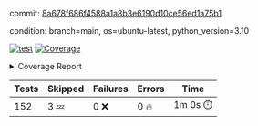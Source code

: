 commit: [8a678f686f4588a1a8b3e6190d10ce56ed1a75b1](https://github.com/rcmdnk/homebrew-file/tree/8a678f686f4588a1a8b3e6190d10ce56ed1a75b1)

condition: branch=main, os=ubuntu-latest, python_version=3.10

[![test](https://github.com/rcmdnk/homebrew-file/actions/workflows/test.yml/badge.svg)](https://github.com/rcmdnk/homebrew-file/actions/runs/11187383679)
<a href="https://github.com/rcmdnk/homebrew-file/blob/8a678f686f4588a1a8b3e6190d10ce56ed1a75b1/README.md"><img alt="Coverage" src="https://img.shields.io/badge/Coverage-0%25-red.svg" /></a><details><summary>Coverage Report </summary><table><tr><th>File</th><th>Stmts</th><th>Miss</th><th>Cover</th><th>Missing</th></tr><tbody><tr><td colspan="5"><b>src/brew_file</b></td></tr><tr><td>&nbsp; &nbsp;<a href="https://github.com/rcmdnk/homebrew-file/blob/8a678f686f4588a1a8b3e6190d10ce56ed1a75b1/src/brew_file/__init__.py">\_\_init\_\_.py</a></td><td>3</td><td>3</td><td>0%</td><td><a href="https://github.com/rcmdnk/homebrew-file/blob/8a678f686f4588a1a8b3e6190d10ce56ed1a75b1/src/brew_file/__init__.py#L1-L4">1&ndash;4</a></td></tr><tr><td>&nbsp; &nbsp;<a href="https://github.com/rcmdnk/homebrew-file/blob/8a678f686f4588a1a8b3e6190d10ce56ed1a75b1/src/brew_file/brew_file.py">brew_file.py</a></td><td>1247</td><td>1247</td><td>0%</td><td><a href="https://github.com/rcmdnk/homebrew-file/blob/8a678f686f4588a1a8b3e6190d10ce56ed1a75b1/src/brew_file/brew_file.py#L1-L2222">1&ndash;2222</a></td></tr><tr><td>&nbsp; &nbsp;<a href="https://github.com/rcmdnk/homebrew-file/blob/8a678f686f4588a1a8b3e6190d10ce56ed1a75b1/src/brew_file/brew_helper.py">brew_helper.py</a></td><td>195</td><td>195</td><td>0%</td><td><a href="https://github.com/rcmdnk/homebrew-file/blob/8a678f686f4588a1a8b3e6190d10ce56ed1a75b1/src/brew_file/brew_helper.py#L1-L324">1&ndash;324</a></td></tr><tr><td>&nbsp; &nbsp;<a href="https://github.com/rcmdnk/homebrew-file/blob/8a678f686f4588a1a8b3e6190d10ce56ed1a75b1/src/brew_file/brew_info.py">brew_info.py</a></td><td>403</td><td>403</td><td>0%</td><td><a href="https://github.com/rcmdnk/homebrew-file/blob/8a678f686f4588a1a8b3e6190d10ce56ed1a75b1/src/brew_file/brew_info.py#L1-L601">1&ndash;601</a></td></tr><tr><td>&nbsp; &nbsp;<a href="https://github.com/rcmdnk/homebrew-file/blob/8a678f686f4588a1a8b3e6190d10ce56ed1a75b1/src/brew_file/info.py">info.py</a></td><td>11</td><td>11</td><td>0%</td><td><a href="https://github.com/rcmdnk/homebrew-file/blob/8a678f686f4588a1a8b3e6190d10ce56ed1a75b1/src/brew_file/info.py#L1-L17">1&ndash;17</a></td></tr><tr><td>&nbsp; &nbsp;<a href="https://github.com/rcmdnk/homebrew-file/blob/8a678f686f4588a1a8b3e6190d10ce56ed1a75b1/src/brew_file/main.py">main.py</a></td><td>166</td><td>166</td><td>0%</td><td><a href="https://github.com/rcmdnk/homebrew-file/blob/8a678f686f4588a1a8b3e6190d10ce56ed1a75b1/src/brew_file/main.py#L1-L631">1&ndash;631</a></td></tr><tr><td>&nbsp; &nbsp;<a href="https://github.com/rcmdnk/homebrew-file/blob/8a678f686f4588a1a8b3e6190d10ce56ed1a75b1/src/brew_file/utils.py">utils.py</a></td><td>72</td><td>72</td><td>0%</td><td><a href="https://github.com/rcmdnk/homebrew-file/blob/8a678f686f4588a1a8b3e6190d10ce56ed1a75b1/src/brew_file/utils.py#L1-L129">1&ndash;129</a></td></tr><tr><td><b>TOTAL</b></td><td><b>2097</b></td><td><b>2097</b></td><td><b>0%</b></td><td>&nbsp;</td></tr></tbody></table></details>

| Tests | Skipped | Failures | Errors | Time |
| ----- | ------- | -------- | -------- | ------------------ |
| 152 | 3 :zzz: | 0 :x: | 0 :fire: | 1m 0s :stopwatch: |

